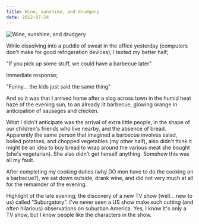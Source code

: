 ```yaml
---
title: Wine, sunshine, and drudgery
date: 2012-07-24
---
```


![Wine, sunshine, and drudgery](https://source.unsplash.com/jpkvklXwt98/1600x900)

While dissolving into a puddle of sweat in the office yesterday (computers don't make for good refrigeration devices), I texted my better half;

"If you pick up some stuff, we could have a barbecue later"

Immediate response;

"Funny... the kids just said the same thing"

And so it was that I arrived home after a slog across town in the humid heat haze of the evening sun, to an already lit barbecue, glowing orange in anticipation of sausages and chicken.

What I didn't anticipate was the arrival of extra little people, in the shape of our children's friends who live nearby, and the absence of bread. Apparently the same person that imagined a barbecue involves salad, boiled potatoes, and chopped vegetables (my other half), also didn't think it might be an idea to buy bread to wrap around the various meat she bought (she's vegetarian). She also didn't get herself anything. Somehow this was all my fault.

After completing my cooking duties (why DO men have to do the cooking on a barbecue?), we sat down outside, drank wine, and did not very much at all for the remainder of the evening.

Highlight of the late evening; the discovery of a new TV show (well... new to us) called "Suburgatory". I've never seen a US show make such cutting (and often hilarious) observations on suburban America. Yes, I know it's only a TV show, but I know people like the characters in the show.